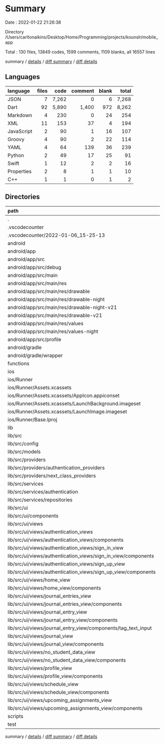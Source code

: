 # Summary

Date : 2022-01-22 21:26:38

Directory /Users/carltonaikins/Desktop/Home/Programming/projects/kounslr/mobile_app

Total : 130 files,  13849 codes, 1599 comments, 1109 blanks, all 16557 lines

summary / [details](details.md) / [diff summary](diff.md) / [diff details](diff-details.md)

## Languages
| language | files | code | comment | blank | total |
| :--- | ---: | ---: | ---: | ---: | ---: |
| JSON | 7 | 7,262 | 0 | 6 | 7,268 |
| Dart | 92 | 5,890 | 1,400 | 972 | 8,262 |
| Markdown | 4 | 230 | 0 | 24 | 254 |
| XML | 11 | 153 | 37 | 4 | 194 |
| JavaScript | 2 | 90 | 1 | 16 | 107 |
| Groovy | 4 | 90 | 2 | 22 | 114 |
| YAML | 4 | 64 | 139 | 36 | 239 |
| Python | 2 | 49 | 17 | 25 | 91 |
| Swift | 1 | 12 | 2 | 2 | 16 |
| Properties | 2 | 8 | 1 | 1 | 10 |
| C++ | 1 | 1 | 0 | 1 | 2 |

## Directories
| path | files | code | comment | blank | total |
| :--- | ---: | ---: | ---: | ---: | ---: |
| . | 130 | 13,849 | 1,599 | 1,109 | 16,557 |
| .vscodecounter | 2 | 212 | 0 | 13 | 225 |
| .vscodecounter/2022-01-06_15-25-13 | 2 | 212 | 0 | 13 | 225 |
| android | 16 | 234 | 38 | 26 | 298 |
| android/app | 11 | 188 | 37 | 15 | 240 |
| android/app/src | 9 | 82 | 35 | 3 | 120 |
| android/app/src/debug | 1 | 4 | 3 | 1 | 8 |
| android/app/src/main | 7 | 74 | 29 | 1 | 104 |
| android/app/src/main/res | 6 | 44 | 18 | 0 | 62 |
| android/app/src/main/res/drawable | 1 | 6 | 0 | 0 | 6 |
| android/app/src/main/res/drawable-night | 1 | 6 | 0 | 0 | 6 |
| android/app/src/main/res/drawable-night-v21 | 1 | 6 | 0 | 0 | 6 |
| android/app/src/main/res/drawable-v21 | 1 | 6 | 0 | 0 | 6 |
| android/app/src/main/res/values | 1 | 10 | 9 | 0 | 19 |
| android/app/src/main/res/values-night | 1 | 10 | 9 | 0 | 19 |
| android/app/src/profile | 1 | 4 | 3 | 1 | 8 |
| android/gradle | 1 | 5 | 1 | 1 | 7 |
| android/gradle/wrapper | 1 | 5 | 1 | 1 | 7 |
| functions | 4 | 6,872 | 1 | 18 | 6,891 |
| ios | 8 | 492 | 4 | 9 | 505 |
| ios/Runner | 8 | 492 | 4 | 9 | 505 |
| ios/Runner/Assets.xcassets | 4 | 408 | 0 | 5 | 413 |
| ios/Runner/Assets.xcassets/AppIcon.appiconset | 1 | 330 | 0 | 1 | 331 |
| ios/Runner/Assets.xcassets/LaunchBackground.imageset | 1 | 52 | 0 | 1 | 53 |
| ios/Runner/Assets.xcassets/LaunchImage.imageset | 2 | 26 | 0 | 3 | 29 |
| ios/Runner/Base.lproj | 2 | 71 | 2 | 1 | 74 |
| lib | 91 | 5,876 | 1,390 | 964 | 8,230 |
| lib/src | 90 | 5,827 | 1,367 | 951 | 8,145 |
| lib/src/config | 5 | 104 | 69 | 20 | 193 |
| lib/src/models | 10 | 1,168 | 170 | 207 | 1,545 |
| lib/src/providers | 17 | 191 | 289 | 68 | 548 |
| lib/src/providers/authentication_providers | 3 | 17 | 51 | 11 | 79 |
| lib/src/providers/next_class_providers | 3 | 43 | 51 | 12 | 106 |
| lib/src/services | 4 | 951 | 89 | 227 | 1,267 |
| lib/src/services/authentication | 1 | 87 | 17 | 22 | 126 |
| lib/src/services/repositories | 3 | 864 | 72 | 205 | 1,141 |
| lib/src/ui | 54 | 3,413 | 750 | 429 | 4,592 |
| lib/src/ui/components | 8 | 532 | 128 | 56 | 716 |
| lib/src/ui/views | 46 | 2,881 | 622 | 373 | 3,876 |
| lib/src/ui/views/authentication_views | 6 | 324 | 34 | 35 | 393 |
| lib/src/ui/views/authentication_views/components | 2 | 38 | 0 | 8 | 46 |
| lib/src/ui/views/authentication_views/sign_in_view | 2 | 172 | 17 | 15 | 204 |
| lib/src/ui/views/authentication_views/sign_in_view/components | 1 | 25 | 0 | 3 | 28 |
| lib/src/ui/views/authentication_views/sign_up_view | 2 | 114 | 17 | 12 | 143 |
| lib/src/ui/views/authentication_views/sign_up_view/components | 1 | 18 | 0 | 3 | 21 |
| lib/src/ui/views/home_view | 5 | 546 | 91 | 48 | 685 |
| lib/src/ui/views/home_view/components | 4 | 312 | 71 | 32 | 415 |
| lib/src/ui/views/journal_entries_view | 6 | 409 | 68 | 46 | 523 |
| lib/src/ui/views/journal_entries_view/components | 5 | 377 | 51 | 38 | 466 |
| lib/src/ui/views/journal_entry_view | 8 | 565 | 115 | 95 | 775 |
| lib/src/ui/views/journal_entry_view/components | 7 | 493 | 98 | 81 | 672 |
| lib/src/ui/views/journal_entry_view/components/tag_text_input | 3 | 316 | 30 | 56 | 402 |
| lib/src/ui/views/journal_view | 4 | 234 | 68 | 32 | 334 |
| lib/src/ui/views/journal_view/components | 3 | 148 | 51 | 20 | 219 |
| lib/src/ui/views/no_student_data_view | 2 | 48 | 17 | 9 | 74 |
| lib/src/ui/views/no_student_data_view/components | 1 | 30 | 0 | 3 | 33 |
| lib/src/ui/views/profile_view | 9 | 340 | 144 | 53 | 537 |
| lib/src/ui/views/profile_view/components | 7 | 245 | 102 | 37 | 384 |
| lib/src/ui/views/schedule_view | 2 | 124 | 34 | 14 | 172 |
| lib/src/ui/views/schedule_view/components | 1 | 11 | 17 | 4 | 32 |
| lib/src/ui/views/upcoming_assignments_view | 2 | 117 | 17 | 14 | 148 |
| lib/src/ui/views/upcoming_assignments_view/components | 1 | 15 | 0 | 3 | 18 |
| scripts | 2 | 49 | 17 | 25 | 91 |
| test | 1 | 14 | 10 | 8 | 32 |

summary / [details](details.md) / [diff summary](diff.md) / [diff details](diff-details.md)